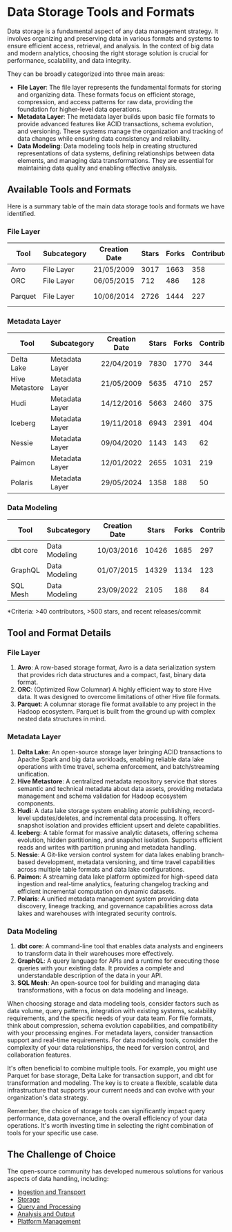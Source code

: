# Data Storage Tools and Formats

Data storage is a fundamental aspect of any data management strategy. It involves organizing and preserving data in various formats and systems to ensure efficient access, retrieval, and analysis. In the context of big data and modern analytics, choosing the right storage solution is crucial for performance, scalability, and data integrity.

They can be broadly categorized into three main areas:
- **File Layer**: The file layer represents the fundamental formats for storing and organizing data. These formats focus on efficient storage, compression, and access patterns for raw data, providing the foundation for higher-level data operations.
- **Metadata Layer**: The metadata layer builds upon basic file formats to provide advanced features like ACID transactions, schema evolution, and versioning. These systems manage the organization and tracking of data changes while ensuring data consistency and reliability.
- **Data Modeling**: Data modeling tools help in creating structured representations of data systems, defining relationships between data elements, and managing data transformations. They are essential for maintaining data quality and enabling effective analysis.

## Available Tools and Formats

Here is a summary table of the main data storage tools and formats we have identified.

### File Layer

| Tool | Subcategory | Creation Date | Stars | Forks | Contributors | Last Release | Latest Commit | Meets Criteria* | Link |
|---|---|---|---|---|---|---|---|---|---|
| Avro | File Layer | 21/05/2009 | 3017 | 1663 | 358 | 05/08/2024 | 26/02/2025 | Yes | https://github.com/apache/avro |
| ORC | File Layer | 06/05/2015 | 712 | 486 | 128 | 10/01/2025 | 22/02/2025 | Yes | https://github.com/apache/orc |
| Parquet | File Layer | 10/06/2014 | 2726 | 1444 | 227 | 02/12/2024 | 26/02/2025 | Yes | https://github.com/apache/parquet-mr |

### Metadata Layer

| Tool | Subcategory | Creation Date | Stars | Forks | Contributors | Last Release | Latest Commit | Meets Criteria* | Link |
|---|---|---|---|---|---|---|---|---|---|
| Delta Lake | Metadata Layer | 22/04/2019 | 7830 | 1770 | 344 | 06/01/2025 | 26/02/2025 | Yes | https://github.com/delta-io/delta |
| Hive Metastore | Metadata Layer | 21/05/2009 | 5635 | 4710 | 257 | N/A | 26/02/2025 | Yes | https://github.com/apache/hive |
| Hudi | Metadata Layer | 14/12/2016 | 5663 | 2460 | 375 | 19/02/2025 | 26/02/2025 | Yes | https://github.com/apache/hudi |
| Iceberg | Metadata Layer | 19/11/2018 | 6943 | 2391 | 404 | 13/02/2025 | 26/02/2025 | Yes | https://github.com/apache/iceberg |
| Nessie | Metadata Layer | 09/04/2020 | 1143 | 143 | 62 | 18/02/2025 | 26/02/2025 | Yes | https://github.com/projectnessie/nessie |
| Paimon | Metadata Layer | 12/01/2022 | 2655 | 1031 | 219 | N/A | 26/02/2025 | Yes | https://github.com/apache/paimon |
| Polaris | Metadata Layer | 29/05/2024 | 1358 | 188 | 50 | 25/02/2025 | 26/02/2025 | Yes | https://github.com/apache/polaris |

### Data Modeling

| Tool | Subcategory | Creation Date | Stars | Forks | Contributors | Last Release | Latest Commit | Meets Criteria* | Link |
|---|---|---|---|---|---|---|---|---|---|
| dbt core | Data Modeling | 10/03/2016 | 10426 | 1685 | 297 | 29/01/2025 | 21/02/2025 | Yes | https://github.com/dbt-labs/dbt-core |
| GraphQL | Data Modeling | 01/07/2015 | 14329 | 1134 | 123 | 27/10/2021 | 06/02/2025 | Yes | https://github.com/graphql/graphql-spec |
| SQL Mesh | Data Modeling | 23/09/2022 | 2105 | 188 | 84 | 26/02/2025 | 26/02/2025 | Yes | https://github.com/TobikoData/sqlmesh |

*Criteria: >40 contributors, >500 stars, and recent releases/commit

## Tool and Format Details

### File Layer

1. **Avro**: A row-based storage format, Avro is a data serialization system that provides rich data structures and a compact, fast, binary data format.
2. **ORC**: (Optimized Row Columnar) A highly efficient way to store Hive data. It was designed to overcome limitations of other Hive file formats.
3. **Parquet**: A columnar storage file format available to any project in the Hadoop ecosystem. Parquet is built from the ground up with complex nested data structures in mind.

### Metadata Layer

1. **Delta Lake**: An open-source storage layer bringing ACID transactions to Apache Spark and big data workloads, enabling reliable data lake operations with time travel, schema enforcement, and batch/streaming unification.
2. **Hive Metastore**: A centralized metadata repository service that stores semantic and technical metadata about data assets, providing metadata management and schema validation for Hadoop ecosystem components.
3. **Hudi**: A data lake storage system enabling atomic publishing, record-level updates/deletes, and incremental data processing. It offers snapshot isolation and provides efficient upsert and delete capabilities.
4. **Iceberg**: A table format for massive analytic datasets, offering schema evolution, hidden partitioning, and snapshot isolation. Supports efficient reads and writes with partition pruning and metadata handling.
5. **Nessie**: A Git-like version control system for data lakes enabling branch-based development, metadata versioning, and time travel capabilities across multiple table formats and data lake configurations.
6. **Paimon**: A streaming data lake platform optimized for high-speed data ingestion and real-time analytics, featuring changelog tracking and efficient incremental computation on dynamic datasets.
7. **Polaris**: A unified metadata management system providing data discovery, lineage tracking, and governance capabilities across data lakes and warehouses with integrated security controls.

### Data Modeling

1. **dbt core**: A command-line tool that enables data analysts and engineers to transform data in their warehouses more effectively.
2. **GraphQL**: A query language for APIs and a runtime for executing those queries with your existing data. It provides a complete and understandable description of the data in your API.
3. **SQL Mesh**: An open-source tool for building and managing data transformations, with a focus on data modeling and lineage.

When choosing storage and data modeling tools, consider factors such as data volume, query patterns, integration with existing systems, scalability requirements, and the specific needs of your data team. For file formats, think about compression, schema evolution capabilities, and compatibility with your processing engines. For metadata layers, consider transaction support and real-time requirements. For data modeling tools, consider the complexity of your data relationships, the need for version control, and collaboration features.

It's often beneficial to combine multiple tools. For example, you might use Parquet for base storage, Delta Lake for transaction support, and dbt for transformation and modeling. The key is to create a flexible, scalable data infrastructure that supports your current needs and can evolve with your organization's data strategy.

Remember, the choice of storage tools can significantly impact query performance, data governance, and the overall efficiency of your data operations. It's worth investing time in selecting the right combination of tools for your specific use case.

## The Challenge of Choice
The open-source community has developed numerous solutions for various aspects of data handling, including:
- [Ingestion and Transport](01.ingestion_and_transport.md)
- [Storage](02.storage.md)
- [Query and Processing](03.query_and_processing.md)
- [Analysis and Output](04.analysis_and_output.md)
- [Platform Management](05.platform_management.md)